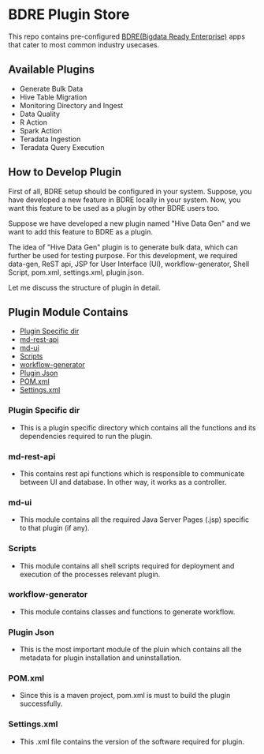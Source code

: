 # BDRE Plugin Store
This repo contains pre-configured [BDRE(Bigdata Ready Enterprise)](https://github.com/WiproOpenSourcePractice/openbdre/blob/predevelop/README.md) apps that cater to most common industry usecases.
## Available Plugins
 - Generate Bulk Data
 - Hive Table Migration
 - Monitoring Directory and Ingest
 - Data Quality
 - R Action
 - Spark Action
 - Teradata Ingestion
 - Teradata Query Execution

## How to Develop Plugin
 First of all, BDRE setup should be configured in your system. Suppose, you have developed a new feature in BDRE locally in your system. Now, you want this feature to be used as a plugin by other BDRE users too. 
 
 Suppose we have developed a new plugin named "Hive Data Gen" and we want to add this feature to BDRE as a plugin.
 
 The idea of "Hive Data Gen" plugin is to generate bulk data, which can further be used for testing purpose. For this development, we required  data-gen, ReST api, JSP for User Interface (UI), workflow-generator, Shell Script, pom.xml, settings.xml, plugin.json.
 
 Let me discuss the structure of plugin in detail.
 
## Plugin Module Contains

 - [Plugin Specific dir](#plugin-specific-dir)
 - [md-rest-api](#md-rest-api)
 - [md-ui](#md-ui)
 - [Scripts](#scripts)
 - [workflow-generator](#workflow-generator)
 - [Plugin Json](#plugin-json)
 - [POM.xml](#pom.xml)
 - [Settings.xml](#settings.xml)

### Plugin Specific dir

- This is a plugin specific directory which contains all the functions and its dependencies required to run the plugin. 

### md-rest-api

- This contains rest api functions which is responsible to communicate between UI and database. In other way, it works as a controller.

### md-ui

- This module contains all the required Java Server Pages (.jsp) specific to that plugin (if any).

### Scripts

- This module contains all shell scripts required for deployment and execution of the processes relevant plugin.

### workflow-generator

- This module contains classes and functions to generate workflow.

### Plugin Json

- This is the most important module of the pluin which contains all the metadata for plugin installation and uninstallation.

### POM.xml

- Since this is a maven project, pom.xml is must to build the plugin successfully.

### Settings.xml

- This .xml file contains the version of the software required for plugin.
